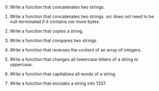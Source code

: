 0. Write a function that concatenates two strings.
1. Write a function that concatenates two strings. src does not need to be null-terminated if it contains nor more bytes.
2. Write a function that copies a string.
3. Write a function that compares two strings.
4. Write a function that reverses the content of an array of integers.
5. Write a function that changes all lowercase letters of a string to uppercase.

6. Write a function that capitalizes all words of a string.
7. Write a function that encodes a string into 1337.
